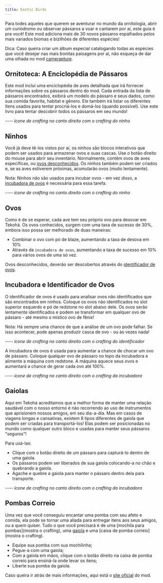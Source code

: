 ```yaml
---
title: Exotic Birds
---
```


Para todes aqueles que querem se aventurar no mundo da ornitologia, abrir um curiódromo ou observar pássaros a voar e cantarem por aí, este guia é pra você! Este mod adiciona mais de 30 novos pássaros espalhados pelos mais variados biomas e bizilhões de diferentes espécies!

Dica: Caso queira criar um álbum especial catalogando todas as espécies que você desejar nas mais bonitas paisagens por aí, não esqueça de dar uma olhada no mod [camerapture]().

## Ornitoteca: A Enciclopédia de Pássaros

Este mod inclui uma enciclopédia de aves detalhada que irá fornecer informações sobre os pássaros dentro do mod. Cada entrada da lista de pássaros encontrados, exibirá um modelo do pássaro e seus dados, como sua comida favorita, habitat e gênero. Ele também irá listar os diferentes itens usados para tentar procriá-los e domá-los (quando possível).
Use este livro para tentar descobrir todos os pássaros em seu mundo!

---- *ícone de crafting no canto direito com o crafting do ninho*

## Ninhos

Você já deve tê-los vistos por aí, os ninhos são blocos interativos que podem ser usados para armazenar ovos e suas cascas. Use o botão direito do mouse para abrir seu inventário. Normalmente, contêm ovos de aves específicas, ou [ovos desconhecidos](#ovos).
Os ninhos também podem ser criados e, se as aves estiverem próximas, acumularão ovos (muito lentamente).

Nota: Ninhos não são usados para incubar ovos - em vez disso, a [incubadora de ovos](#incubadora-e-identificador-de-ovos) é necessária para essa tarefa.

---- *ícone de crafting no canto direito com o crafting do ninho*

## Ovos

Como é de se esperar, cada ave tem seu próprio ovo para desovar em Tekohá. Os ovos conhecidos, surgem com uma taxa de sucesso de 30%, embora isso possa ser melhorado de duas maneiras:

- Combinar o ovo com pó de blaze, aumentando a taxa de desova em 10%
- Através da `incubadora de ovos`, aumentando a taxa de sucesso em 10% para vários ovos de uma só vez.

Ovos desconhecidos, deverão ser descobertos através do [identificador de ovos](#incubadora-e-identificador-de-ovos).


## Incubadora e Identificador de Ovos

O identificador de ovos é usado para analisar ovos não identificados que são encontrados em ninhos. Coloque os ovos não identificados no slot superior esquerdo e pó de redstone no slot abaixo dele. Os ovos serão lentamente identificados e podem se transformar em qualquer ovo de pássaro - até mesmo o místico ovo de fênix!

Nota: Há sempre uma chance de que a análise de um ovo pode falhar. Se isso acontecer, pode apenas produzir casca de ovo - ou às vezes nada!

---- *ícone de crafting no canto direito com o crafting do identificador*

A incubadora de ovos é usada para aumentar a chance de chocar um ovo de pássaro. Coloque qualquer ovo de pássaro no topo da incubadora e alimente a máquina com redstone. A máquina aquece seus ovos e aumentará a chance de gerar cada ovo até 100%.

---- *ícone de crafting no canto direito com o crafting da incubadora*

## Gaiolas

Aqui em Tekohá acreditamos que a melhor forma de manter uma relação saudável com o nosso entorno é não recorrendo ao uso de instrumentos que aprisionem nossos amigos, em seu dia-a-dia. Mas em casos de viagens longas e cansativas, existem 8 tipos diferentes de gaiola que podem ser criadas para transportá-los! Elas podem ser posicionadas no mundo como qualquer outro bloco e usadas para manter seus pássaros "seguros"!

Para usá-las:
- Clique com o botão direito de um pássaro para capturá-lo dentro de uma gaiola.
- Os pássaros podem ser liberados de sua gaiola colocando-a no chão e quebrando a gaiola.
- Agache e quebre a gaiola para manter o pássaro dentro dela para transporte.

---- *ícone de crafting no canto direito com o crafting da incubadora*

## Pombas Correio

Uma vez que você conseguiu encantar uma pomba com seu afeto e comida, ela pode se tornar uma aliada para entregar itens aos seus amigos, ou a quem quiser. Tudo o que você precisará é de uma [mochila para pombas](mostra o crafting), uma [gaiola](#gaiolas) e uma [caixa de pomba correio](mostra o crafting).

- Equipe sua pomba com sua mochilinha;
- Pegue-a com uma gaiola;
- Com a gaiola em mãos, clique com o botão direito na caixa de pomba correio para ensiná-la onde levar os itens;
- Liberte sua pomba da gaiola.

Caso queira ir atrás de mais informações, aqui está o [site oficial](https://www.curseforge.com/minecraft/mc-mods/exotic-birds) do mod.
